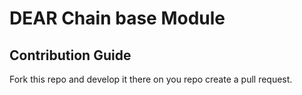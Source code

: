 # DEAR Chain base Module

## Contribution Guide

Fork this repo and develop it there on you repo create a pull request.
